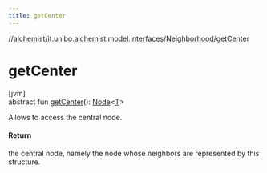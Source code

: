 ```yaml
---
title: getCenter
---
```

//[alchemist](../../../index.html)/[it.unibo.alchemist.model.interfaces](../index.html)/[Neighborhood](index.html)/[getCenter](get-center.html)



# getCenter



[jvm]\
abstract fun [getCenter](get-center.html)(): [Node](../-node/index.html)<[T](../../it.unibo.alchemist.core.interfaces/-scheduler/index.html)>



Allows to access the central node.



#### Return



the central node, namely the node whose neighbors are represented by this structure.




